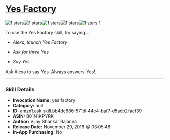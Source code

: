 # [Yes Factory](http://alexa.amazon.com/#skills/amzn1.ask.skill.bb4dc686-571d-44e4-baf7-d5acb2facf39)
![1 stars](../../images/ic_star_black_18dp_1x.png)![1 stars](../../images/ic_star_border_black_18dp_1x.png)![1 stars](../../images/ic_star_border_black_18dp_1x.png)![1 stars](../../images/ic_star_border_black_18dp_1x.png)![1 stars](../../images/ic_star_border_black_18dp_1x.png) 1

To use the Yes Factory skill, try saying...

* *Alexa, launch Yes Factory*

* *Ask for three Yes*

* *Say Yes*

Ask Alexa to say Yes. Always answers Yes!.

***

### Skill Details

* **Invocation Name:** yes factory
* **Category:** null
* **ID:** amzn1.ask.skill.bb4dc686-571d-44e4-baf7-d5acb2facf39
* **ASIN:** B01N1KPYRK
* **Author:** Vijay Shankar Rajanna
* **Release Date:** November 29, 2016 @ 03:05:48
* **In-App Purchasing:** No
